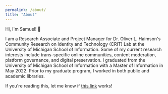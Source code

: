 ```yaml
---
permalink: /about/
title: "About"
---
```


Hi, I'm Samuel! 👋 

I am a Research Associate and Project Manager for Dr. Oliver L. Haimson's Community Research on Identity and Technology (CRIT) Lab at the University of Michigan School of Information. Some of my current research interests include trans-specific online communities, content moderation, platform governance, and digital preservation. I graduated from the University of Michigan School of Information with a Master of Information in May 2022. Prior to my graduate program, I worked in both public and academic libraries.

If you're reading this, let me know if <a href="https://www.youtube.com">this link</a> works!
